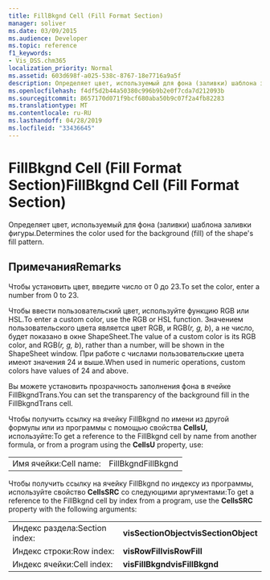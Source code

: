 ```yaml
---
title: FillBkgnd Cell (Fill Format Section)
manager: soliver
ms.date: 03/09/2015
ms.audience: Developer
ms.topic: reference
f1_keywords:
- Vis_DSS.chm365
localization_priority: Normal
ms.assetid: 603d698f-a025-538c-8767-18e7716a9a5f
description: Определяет цвет, используемый для фона (заливки) шаблона заливки фигуры.
ms.openlocfilehash: f4df5d2b44a50380c996b9b2e0f7cda7d212093b
ms.sourcegitcommit: 8657170d071f9bcf680aba50b9c07f2a4fb82283
ms.translationtype: MT
ms.contentlocale: ru-RU
ms.lasthandoff: 04/28/2019
ms.locfileid: "33436645"
---
```

# <a name="fillbkgnd-cell-fill-format-section"></a><span data-ttu-id="0a561-103">FillBkgnd Cell (Fill Format Section)</span><span class="sxs-lookup"><span data-stu-id="0a561-103">FillBkgnd Cell (Fill Format Section)</span></span>

<span data-ttu-id="0a561-104">Определяет цвет, используемый для фона (заливки) шаблона заливки фигуры.</span><span class="sxs-lookup"><span data-stu-id="0a561-104">Determines the color used for the background (fill) of the shape's fill pattern.</span></span>
  
## <a name="remarks"></a><span data-ttu-id="0a561-105">Примечания</span><span class="sxs-lookup"><span data-stu-id="0a561-105">Remarks</span></span>

<span data-ttu-id="0a561-106">Чтобы установить цвет, введите число от 0 до 23.</span><span class="sxs-lookup"><span data-stu-id="0a561-106">To set the color, enter a number from 0 to 23.</span></span>
  
<span data-ttu-id="0a561-107">Чтобы ввести пользовательский цвет, используйте функцию RGB или HSL.</span><span class="sxs-lookup"><span data-stu-id="0a561-107">To enter a custom color, use the RGB or HSL function.</span></span> <span data-ttu-id="0a561-108">Значением пользовательского цвета является цвет RGB, и RGB(*r, g, b*), а не число, будет показано в окне ShapeSheet.</span><span class="sxs-lookup"><span data-stu-id="0a561-108">The value of a custom color is its RGB color, and RGB(*r, g, b*), rather than a number, will be shown in the ShapeSheet window.</span></span> <span data-ttu-id="0a561-109">При работе с числами пользовательские цвета имеют значения 24 и выше.</span><span class="sxs-lookup"><span data-stu-id="0a561-109">When used in numeric operations, custom colors have values of 24 and above.</span></span> 
  
<span data-ttu-id="0a561-110">Вы можете установить прозрачность заполнения фона в ячейке FillBkgndTrans.</span><span class="sxs-lookup"><span data-stu-id="0a561-110">You can set the transparency of the background fill in the FillBkgndTrans cell.</span></span> 
  
<span data-ttu-id="0a561-111">Чтобы получить ссылку на ячейку FillBkgnd по имени из другой формулы или из программы с помощью свойства **CellsU,** используйте:</span><span class="sxs-lookup"><span data-stu-id="0a561-111">To get a reference to the FillBkgnd cell by name from another formula, or from a program using the **CellsU** property, use:</span></span> 
  
|||
|:-----|:-----|
| <span data-ttu-id="0a561-112">Имя ячейки:</span><span class="sxs-lookup"><span data-stu-id="0a561-112">Cell name:</span></span>  <br/> | <span data-ttu-id="0a561-113">FillBkgnd</span><span class="sxs-lookup"><span data-stu-id="0a561-113">FillBkgnd</span></span>  <br/> |
   
<span data-ttu-id="0a561-114">Чтобы получить ссылку на ячейку FillBkgnd по индексу из программы, используйте свойство **CellsSRC** со следующими аргументами:</span><span class="sxs-lookup"><span data-stu-id="0a561-114">To get a reference to the FillBkgnd cell by index from a program, use the **CellsSRC** property with the following arguments:</span></span> 
  
|||
|:-----|:-----|
| <span data-ttu-id="0a561-115">Индекс раздела:</span><span class="sxs-lookup"><span data-stu-id="0a561-115">Section index:</span></span>  <br/> |<span data-ttu-id="0a561-116">**visSectionObject**</span><span class="sxs-lookup"><span data-stu-id="0a561-116">**visSectionObject**</span></span> <br/> |
| <span data-ttu-id="0a561-117">Индекс строки:</span><span class="sxs-lookup"><span data-stu-id="0a561-117">Row index:</span></span>  <br/> |<span data-ttu-id="0a561-118">**visRowFill**</span><span class="sxs-lookup"><span data-stu-id="0a561-118">**visRowFill**</span></span> <br/> |
| <span data-ttu-id="0a561-119">Индекс ячейки:</span><span class="sxs-lookup"><span data-stu-id="0a561-119">Cell index:</span></span>  <br/> |<span data-ttu-id="0a561-120">**visFillBkgnd**</span><span class="sxs-lookup"><span data-stu-id="0a561-120">**visFillBkgnd**</span></span> <br/> |
   

